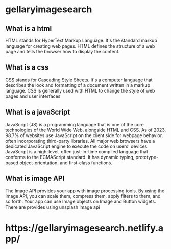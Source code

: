 # gellaryimagesearch
<h2>What is a html</h1>
<p>HTML stands for HyperText Markup Language. It's the standard markup language for creating web pages. HTML defines the structure of a web page and tells the browser how to display the content.</p>
<h2>What is a css</h2>
<p>CSS stands for Cascading Style Sheets. It's a computer language that describes the look and formatting of a document written in a markup language. CSS is generally used with HTML to change the style of web pages and user interfaces </p> 
<h2>What is a javaScript</h2>
<p>JavaScript (JS) is a programming language that is one of the core technologies of the World Wide Web, alongside HTML and CSS. As of 2023, 98.7% of websites use JavaScript on the client side for webpage behavior, often incorporating third-party libraries. All major web browsers have a dedicated JavaScript engine to execute the code on users' devices.
JavaScript is a high-level, often just-in-time compiled language that conforms to the ECMAScript standard. It has dynamic typing, prototype-based object-orientation, and first-class functions.</p>
<h2>What is image API</h2>
<p>The Image API provides your app with image processing tools. By using the Image API, you can scale them, compress them, apply filters to them, and so forth. Your app can use Image objects on Image and Button widgets. There are provides using unsplash image api</p>
<h1>https://gellaryimagesearch.netlify.app/</h1>
